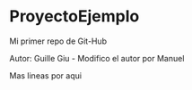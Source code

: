 # ProyectoEjemplo
Mi primer repo de Git-Hub

Autor: Guille Giu - Modifico el autor por Manuel

Mas lineas por aqui
